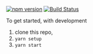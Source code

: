 [![npm version](https://img.shields.io/npm/v/styled-mdl?style=flat-square)](https://www.npmjs.com/package/styled-mdl)
[![Build Status](https://travis-ci.org/isogon/styled-mdl.svg?branch=master)](https://travis-ci.org/isogon/styled-mdl)

To get started, with development

1. clone this repo,
2. `yarn setup`
3. `yarn start`
